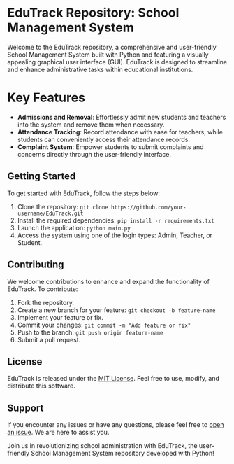 
# EduTrack Repository: School Management System

Welcome to the EduTrack repository, a comprehensive and user-friendly School Management System built with Python and featuring a visually appealing graphical user interface (GUI). EduTrack is designed to streamline and enhance administrative tasks within educational institutions.

# Key Features

- **Admissions and Removal**: Effortlessly admit new students and teachers into the system and remove them when necessary.
- **Attendance Tracking**: Record attendance with ease for teachers, while students can conveniently access their attendance records.
- **Complaint System**: Empower students to submit complaints and concerns directly through the user-friendly interface.

## Getting Started

To get started with EduTrack, follow the steps below:

1. Clone the repository: `git clone https://github.com/your-username/EduTrack.git`
2. Install the required dependencies: `pip install -r requirements.txt`
3. Launch the application: `python main.py`
4. Access the system using one of the login types: Admin, Teacher, or Student.

## Contributing

We welcome contributions to enhance and expand the functionality of EduTrack. To contribute:

1. Fork the repository.
2. Create a new branch for your feature: `git checkout -b feature-name`
3. Implement your feature or fix.
4. Commit your changes: `git commit -m "Add feature or fix"`
5. Push to the branch: `git push origin feature-name`
6. Submit a pull request.

## License

EduTrack is released under the [MIT License](https://opensource.org/licenses/MIT). Feel free to use, modify, and distribute this software.

## Support

If you encounter any issues or have any questions, please feel free to [open an issue](https://github.com/ManojMaurya207/EduTrack/issues). We are here to assist you.

Join us in revolutionizing school administration with EduTrack, the user-friendly School Management System repository developed with Python!
